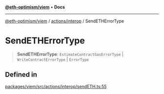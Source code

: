[**@eth-optimism/viem**](../../../README.md) • **Docs**

***

[@eth-optimism/viem](../../../README.md) / [actions/interop](../README.md) / SendETHErrorType

# SendETHErrorType

> **SendETHErrorType**: `EstimateContractGasErrorType` \| `WriteContractErrorType` \| `ErrorType`

## Defined in

[packages/viem/src/actions/interop/sendETH.ts:55](https://github.com/ethereum-optimism/ecosystem/blob/17cffb9f4d194af60c7c1f0d0e30d41e88fba084/packages/viem/src/actions/interop/sendETH.ts#L55)
